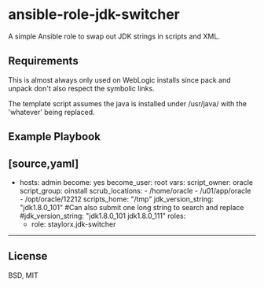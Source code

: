 ansible-role-jdk-switcher
=========

A simple Ansible role to swap out JDK strings in scripts and XML.

Requirements
------------

This is almost always only used on WebLogic installs since pack and unpack don't also respect the symbolic links.

The template script assumes the java is installed under /usr/java/<whatever> with the 'whatever' being replaced.

Example Playbook
----------------

[source,yaml]
----

- hosts: admin
  become: yes
  become_user: root
  vars:
    script_owner: oracle
    script_group: oinstall
    scrub_locations:
      - /home/oracle
      - /u01/app/oracle
      - /opt/oracle/12212
    scripts_home: "/tmp"
    jdk_version_string: "jdk1.8.0_101"
    #Can also submit one long string to search and replace
    #jdk_version_string: "jdk1.8.0_101 jdk1.8.0_111"
  roles:
    - role: staylorx.jdk-switcher

----

License
-------

BSD, MIT

